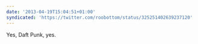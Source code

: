 ```yaml
---
date: '2013-04-19T15:04:51+01:00'
syndicated: 'https://twitter.com/roobottom/status/325251402639237120'
---
```

Yes, Daft Punk, yes.
